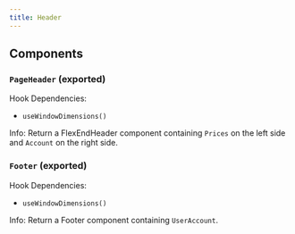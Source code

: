 ```yaml
---
title: Header
---
```


## Components

### `PageHeader` (exported)

Hook Dependencies:

- `useWindowDimensions()`

Info: Return a FlexEndHeader component containing `Prices` on the left side and `Account` on the right side.

### `Footer` (exported)

Hook Dependencies:

- `useWindowDimensions()`

Info: Return a Footer component containing `UserAccount`.